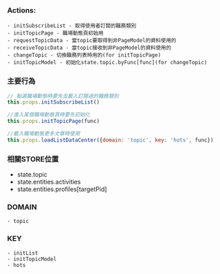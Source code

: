 ### Actions:
	- initSubscribeList - 取得使用者訂閱的職務類別
	- initTopicPage - 職場動態頁初始用
	- requestTopicData - 當topic要取得到非PageModel的資料使用的
	- receiveTopicData - 當topic接收到非PageModel的資料使用的
	- changeTopic - 切換職務列表時用的(for initTopicPage)
	- initTopicModel - 初始化state.topic.byFunc[func](for changeTopic)

### 主要行為
```javascript
// 點選職場動態時要先去載入訂閱過的職務類別
this.props.initSubscribeList()

//進入某個職場動態頁時要先初始化
this.props.initTopicPage(func)

//載入職場動態更多文章時使用
this.props.loadListDataCenter({domain: 'topic', key: 'hots', func})
```

### 相關STORE位置
  - state.topic
  - state.entities.activities
  - state.entities.profiles[targetPid]

### DOMAIN
	- topic

### KEY
	- initList
	- initTopicModel
	- hots